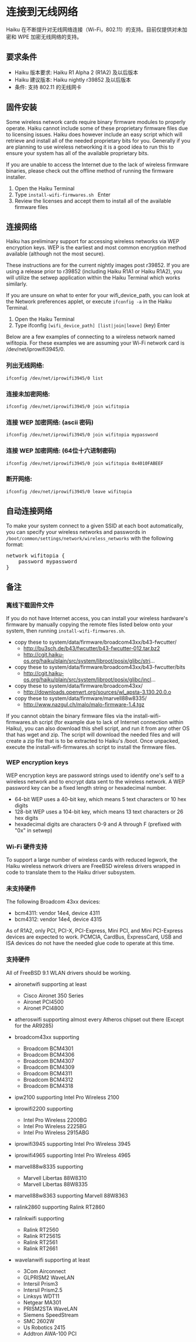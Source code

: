 # 连接到无线网络

Haiku 在不断提升对无线网络连接（Wi-Fi，802.11）的支持。目前仅提供对未加密和 WPE 加密无线网络的支持。

## 要求条件

* Haiku 版本要求: Haiku R1 Alpha 2 (R1A2) 及以后版本
* Haiku 建议版本: Haiku nightly r39852 及以后版本
* 条件: 支持 802.11 的无线网卡

## 固件安装

Some wireless network cards require binary firmware modules to properly operate. Haiku cannot include some of these proprietary firmware files due to licensing issues. Haiku does however include an easy script which will retrieve and install all of the needed proprietary bits for you. Generally if you are planning to use wireless networking it is a good idea to run this to ensure your system has all of the available proprietary bits.

If you are unable to access the Internet due to the lack of wireless firmware binaries, please check out the offline method of running the firmware installer.

1. Open the Haiku Terminal
2. Type `install-wifi-firmwares.sh ` Enter
3. Review the licenses and accept them to install all of the available firmware files

## 连接网络

Haiku has preliminary support for accessing wireless networks via WEP encryption keys. WEP is the earliest and most common encryption method available (although not the most secure).

These instructions are for the current nightly images post r39852. If you are using a release prior to r39852 (including Haiku R1A1 or Haiku R1A2), you will utilize the setwep application within the Haiku Terminal which works similarly.

If you are unsure on what to enter for your wifi_device_path, you can look at the Network preferences applet, or execute `ifconfig -a` in the Haiku Terminal.

1. Open the Haiku Terminal
2. Type ifconfig `[wifi_device_path] [list|join|leave]` (key) Enter

Below are a few examples of connecting to a wireless network named wifitopia. For these examples we are assuming your Wi-Fi network card is /dev/net/iprowifi3945/0.

### 列出无线网络:

`ifconfig /dev/net/iprowifi3945/0 list`

### 连接未加密网络:

`ifconfig /dev/net/iprowifi3945/0 join wifitopia`

### 连接 WEP 加密网络: (ascii 密码)

`ifconfig /dev/net/iprowifi3945/0 join wifitopia mypassword`

### 连接 WEP 加密网络: (64位十六进制密码)

`ifconfig /dev/net/iprowifi3945/0 join wifitopia 0x4010FABEEF`

### 断开网络:

`ifconfig /dev/net/iprowifi3945/0 leave wifitopia`

## 自动连接网络

To make your system connect to a given SSID at each boot automatically, you can specify your wireless networks and passwords in `/boot/common/settings/network/wireless_networks` with the following format:

<pre>
network wifitopia {
    password mypassword
}
</pre>

## 备注

### 离线下载固件文件

If you do not have Internet access, you can install your wireless hardware's firmware by manually copying the remote files listed below onto your system, then running `install-wifi-firmwares.sh`.

* copy these to system/data/firmware/broadcom43xx/b43-fwcutter/
    * http://bu3sch.de/b43/fwcutter/b43-fwcutter-012.tar.bz2
    * http://cgit.haiku-os.org/haiku/plain/src/system/libroot/posix/glibc/stri...
* copy these to system/data/firmware/broadcom43xx/b43-fwcutter/bits
    * http://cgit.haiku-os.org/haiku/plain/src/system/libroot/posix/glibc/incl...
* copy these to system/data/firmware/broadcom43xx/
    * http://downloads.openwrt.org/sources/wl_apsta-3.130.20.0.o
* copy these to system/data/firmware/marvell88w8335/
    * http://www.nazgul.ch/malo/malo-firmware-1.4.tgz

If you cannot obtain the binary firmware files via the install-wifi-firmwares.sh script (for example due to lack of Internet connection within Haiku), you can also download this shell script, and run it from any other OS that has wget and zip. The script will download the needed files and will create a zip file that is to be extracted to Haiku's /boot. Once unpacked, execute the install-wifi-firmwares.sh script to install the firmware files.

### WEP encryption keys

WEP encryption keys are password strings used to identify one's self to a wireless network and to encrypt data sent to the wireless network. A WEP password key can be a fixed length string or hexadecimal number.

* 64-bit WEP uses a 40-bit key, which means 5 text characters or 10 hex digits
* 128-bit WEP uses a 104-bit key, which means 13 text characters or 26 hex digits
* hexadecimal digits are characters 0-9 and A through F (prefixed with "0x" in setwep)

### Wi-Fi 硬件支持

To support a large number of wireless cards with reduced legwork, the Haiku wireless network drivers are FreeBSD wireless drivers wrapped in code to translate them to the Haiku driver subsystem.

### 未支持硬件

The following Broadcom 43xx devices:
* bcm4311: vendor 14e4, device 4311
* bcm4312: vendor 14e4, device 4315

As of R1A2, only PCI, PCI-X, PCI-Express, Mini PCI, and Mini PCI-Express devices are expected to work. PCMCIA, CardBus, ExpressCard, USB and ISA devices do not have the needed glue code to operate at this time.

### 支持硬件

All of FreeBSD 9.1 WLAN drivers should be working.

* aironetwifi supporting at least
    * Cisco Aironet 350 Series
    * Aironet PCI4500
    * Aironet PCI4800
* atheroswifi supporting almost every Atheros chipset out there (Except for the AR9285)
* broadcom43xx supporting
    * Broadcom BCM4301
    * Broadcom BCM4306
    * Broadcom BCM4307
    * Broadcom BCM4309
    * Broadcom BCM4311
    * Broadcom BCM4312
    * Broadcom BCM4318

* ipw2100 supporting Intel Pro Wireless 2100
* iprowifi2200 supporting
    * Intel Pro Wireless 2200BG
    * Intel Pro Wireless 2225BG
    * Intel Pro Wireless 2915ABG
* iprowifi3945 supporting Intel Pro Wireless 3945
* iprowifi4965 supporting Intel Pro Wireless 4965
* marvell88w8335 supporting
    * Marvell Libertas 88W8310
    * Marvell Libertas 88W8335
* marvell88w8363 supporting Marvell 88W8363
* ralink2860 supporting Ralink RT2860
* ralinkwifi supporting
    * Ralink RT2560
    * Ralink RT2561S
    * Ralink RT2561
    * Ralink RT2661
* wavelanwifi supporting at least
    * 3Com Airconnect
    * GLPRISM2 WaveLAN
    * Intersil Prism3
    * Intersil Prism2.5
    * Linksys WDT11
    * Netgear MA301
    * PRISM2STA WaveLAN
    * Siemens SpeedStream
    * SMC 2602W
    * Us Robotics 2415
    * Addtron AWA-100 PCI